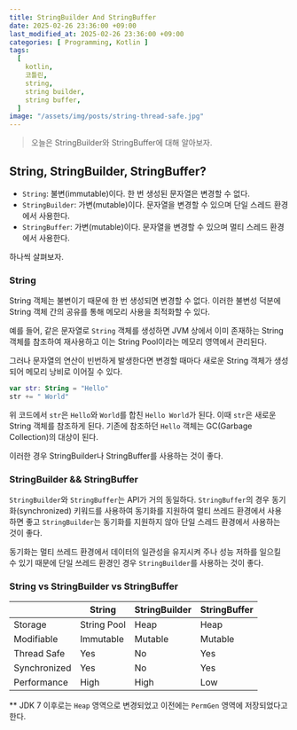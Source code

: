 ```yaml
---
title: StringBuilder And StringBuffer
date: 2025-02-26 23:36:00 +09:00
last_modified_at: 2025-02-26 23:36:00 +09:00
categories: [ Programming, Kotlin ]
tags:
  [
    kotlin,
    코틀린,
    string,
    string builder,
    string buffer,
  ]
image: "/assets/img/posts/string-thread-safe.jpg"
---
```


> 오늘은 StringBuilder와 StringBuffer에 대해 알아보자.

## String, StringBuilder, StringBuffer?

- `String`: 불변(immutable)이다. 한 번 생성된 문자열은 변경할 수 없다.
- `StringBuilder`: 가변(mutable)이다. 문자열을 변경할 수 있으며 단일 스레드 환경에서 사용한다.
- `StringBuffer`: 가변(mutable)이다. 문자열을 변경할 수 있으며 멀티 스레드 환경에서 사용한다.

하나씩 살펴보자.

### String

String 객체는 불변이기 때문에 한 번 생성되면 변경할 수 없다. 이러한 불변성 덕분에 String 객체 간의 공유를 통해
메모리 사용을 최적화할 수 있다. 

예를 들어, 같은 문자열로 `String` 객체를 생성하면 JVM 상에서 이미 존재하는 String 객체를 참조하여 재사용하고
이는 String Pool이라는 메모리 영역에서 관리된다. 

그러나 문자열의 연산이 빈번하게 발생한다면 변경할 때마다 새로운 String 객체가 생성되어 메모리 낭비로 이어질 수 있다. 

```kotlin
var str: String = "Hello"
str += " World"
```

위 코드에서 `str`은 `Hello`와 `World`를 합친 `Hello World`가 된다. 이때 `str`은 새로운 String 객체를 참조하게 된다.
기존에 참조하던 `Hello` 객체는 GC(Garbage Collection)의 대상이 된다.

이러한 경우 StringBuilder나 StringBuffer를 사용하는 것이 좋다.

### StringBuilder && StringBuffer

`StringBuilder`와 `StringBuffer`는 API가 거의 동일하다. `StringBuffer`의 경우 동기화(synchronized) 키워드를 사용하여
동기화를 지원하여 멀티 쓰레드 환경에서 사용하면 좋고 `StringBuilder`는 동기화를 지원하지 않아 단일 스레드 환경에서 사용하는 것이 좋다.

동기화는 멀티 쓰레드 환경에서 데이터의 일관성을 유지시켜 주나 성능 저하를 일으킬 수 있기 때문에 단일 쓰레드 환경인 경우 `StringBuilder`를 사용하는 것이 좋다.

### String vs StringBuilder vs StringBuffer

|              | String      | StringBuilder | StringBuffer |
|--------------|-------------|---------------|--------------|
| Storage      | String Pool | Heap          | Heap         |
| Modifiable   | Immutable   | Mutable       | Mutable      |
| Thread Safe  | Yes         | No            | Yes          |
| Synchronized | Yes         | No            | Yes          |
| Performance  | High        | High          | Low          |

** JDK 7 이후로는 `Heap` 영역으로 변경되었고 이전에는 `PermGen` 영역에 저장되었다고 한다.
